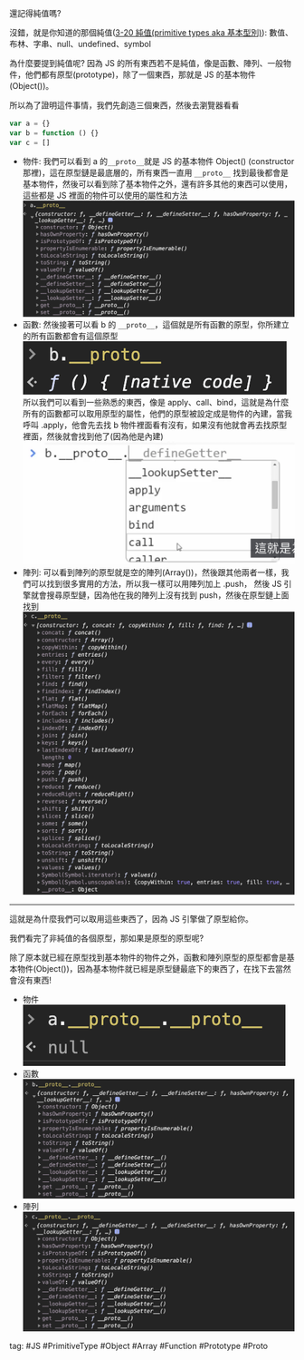 
還記得純值嗎?

沒錯，就是你知道的那個純值([3-20 純值(primitive types aka 基本型別)](3-20%20純值(primitive%20types%20aka%20基本型別).md)): 數值、布林、字串、null、undefined、symbol

為什麼要提到純值呢? 因為 JS 的所有東西若不是純值，像是函數、陣列、一般物件，他們都有原型(prototype)，除了一個東西，那就是 JS 的基本物件(Object())。

所以為了證明這件事情，我們先創造三個東西，然後去瀏覽器看看
```js
var a = {}
var b = function () {}
var c = []
```

-   物件:
	我們可以看到 a 的```__proto__```就是 JS 的基本物件 Object() (constructor 那裡)，這在原型鏈是最底層的，所有東西一直用 ```__proto__``` 找到最後都會是基本物件，然後可以看到除了基本物件之外，還有許多其他的東西可以使用，這些都是 JS 裡面的物件可以使用的屬性和方法    
	![](./photo/Pasted%20image%2020221103132821.png)
-   函數:
	然後接著可以看 b 的 ```__proto__```，這個就是所有函數的原型，你所建立的所有函數都會有這個原型    
	![](./photo/Pasted%20image%2020221103132907.png)
	所以我們可以看到一些熟悉的東西，像是 apply、call、bind，這就是為什麼所有的函數都可以取用原型的屬性，他們的原型被設定成是物件的內建，當我呼叫 .apply，他會先去找 b 物件裡面看有沒有，如果沒有他就會再去找原型裡面，然後就會找到他了(因為他是內建)    
	![](./photo/Pasted%20image%2020221103133018.png)
-   陣列:
	可以看到陣列的原型就是空的陣列(Array())，然後跟其他兩者一樣，我們可以找到很多實用的方法，所以我一樣可以用陣列加上 .push， 然後 JS 引擎就會搜尋原型鏈，因為他在我的陣列上沒有找到 push，然後在原型鏈上面找到
	![](./photo/Pasted%20image%2020221103133122.png)

---
這就是為什麼我們可以取用這些東西了，因為 JS 引擎做了原型給你。

我們看完了非純值的各個原型，那如果是原型的原型呢?

除了原本就已經在原型找到基本物件的物件之外，函數和陣列原型的原型都會是基本物件(Object())，因為基本物件就已經是原型鏈最底下的東西了，在找下去當然會沒有東西!

- 物件    
![](./photo/Pasted%20image%2020221103133226.png)
- 函數    
![](./photo/Pasted%20image%2020221103133310.png)
- 陣列    
![](./photo/Pasted%20image%2020221103133324.png)

tag: #JS #PrimitiveType #Object #Array #Function #Prototype #Proto 